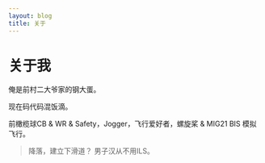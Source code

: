 ```yaml
---
layout: blog
title: 关于
---
```


# 关于我

俺是前村二大爷家的钢大蛋。


现在码代码混饭滴。

前橄榄球CB & WR & Safety，Jogger，飞行爱好者，螺旋桨 & MIG21 BIS 模拟飞行。 

> 降落，建立下滑道？ 男子汉从不用ILS。

